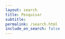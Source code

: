 ```yaml
---
layout: search
title: Pesquisar
subtitle: 
permalink: /search.html
include_on_search: false
---
```


